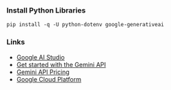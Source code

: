### Install Python Libraries

```shell
pip install -q -U python-dotenv google-generativeai 
```

### Links

- [Google AI Studio](https://aistudio.google.com)
- [Get started with the Gemini API](https://ai.google.dev/gemini-api/docs/get-started/tutorial?lang=python)
- [Gemini API Pricing](https://ai.google.dev/pricing)
- [Google Cloud Platform](https://console.cloud.google.com)
